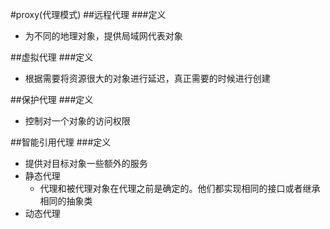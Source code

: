 #proxy(代理模式)
##远程代理
###定义
* 为不同的地理对象，提供局域网代表对象

##虚拟代理
###定义
* 根据需要将资源很大的对象进行延迟，真正需要的时候进行创建

##保护代理
###定义
* 控制对一个对象的访问权限

##智能引用代理
###定义
* 提供对目标对象一些额外的服务
* 静态代理
	* 代理和被代理对象在代理之前是确定的。他们都实现相同的接口或者继承相同的抽象类
* 动态代理